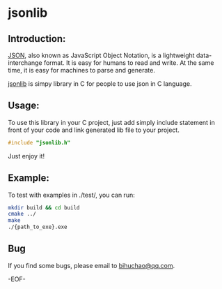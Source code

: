 # jsonlib
## Introduction:
[JSON](http://json.org/ ), also known as JavaScript Object Notation, is a lightweight data-interchange format. It is easy for humans to read and write. At the same time, it is easy for machines to parse and generate.

[jsonlib](http://github.com/bihuchao/jsonlib ) is simpy library in C for people to use json in C language.
    
## Usage:
To use this library in your C project, just add simply include statement in front of your code and link generated lib file to your project.

```C++
#include "jsonlib.h" 
```

Just enjoy it!
    
## Example:
To test with examples in ./test/, you can run:

```bash        
mkdir build && cd build
cmake ../
make
./{path_to_exe}.exe
```

## Bug
If you find some bugs, please email to bihuchao@qq.com.
    
-EOF-